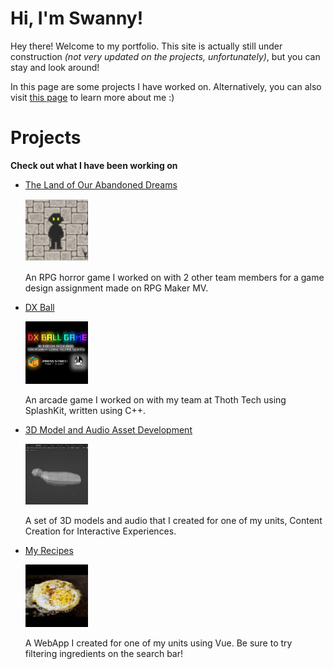 # Hi, I'm Swanny!

Hey there! Welcome to my portfolio. This site is actually still under construction *(not very updated on the projects, unfortunately)*, but you can stay and look around!

In this page are some projects I have worked on. Alternatively, you can also visit [this page](./AboutMe.html) to learn more about me :)

# Projects

**Check out what I have been working on**
- [The Land of Our Abandoned Dreams](Projects/sit254.html)

  <img src="img/projects-sit254.png" alt="The Land of Our Abandoned Dreams" width="100"/>

  An RPG horror game I worked on with 2 other team members for a game design assignment made on RPG Maker MV.

- [DX Ball](Projects/dxball.html)

  <img src="img/projects-dxball.png" alt="DX Ball game" width="100"/>

  An arcade game I worked on with my team at Thoth Tech using SplashKit, written using C++. 

- [3D Model and Audio Asset Development](Projects/sit253.html)

  <img src="img/projects-sit253.png" alt="Seal body 3D model" width="100"/>

  A set of 3D models and audio that I created for one of my units, Content Creation for Interactive Experiences.

- [My Recipes](Projects/myrecipes.html)

  <img src="img/projects-sit120.jpeg" alt="My Recipes" width="100"/>

  A WebApp I created for one of my units using Vue. Be sure to try filtering ingredients on the search bar!

